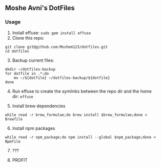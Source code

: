 ## Moshe Avni's DotFiles

### Usage
1. Install effuse: `sudo gem install effuse`
2. Clone this repo:

```
git clone git@github.com:Moshem123/dotfiles.git
cd dotfiles
```

3. Backup current files:

```
mkdir ~/dotfiles-backup
for dotfile in .*;do
    mv ~/${dotfile} ~/dotfiles-backup/${dotfile}
done
```
4. Run effuse to create the symlinks between the repo dir and the home dir: `effuse`

5. Install brew dependencies
```
while read -r brew_formulae;do brew install $brew_formulae;done < Brewfile
```

6. Install npm packages
```
while read -r npm_package;do npm install --global $npm_package;done < Npmfile
```

7. ???

8. PROFIT
